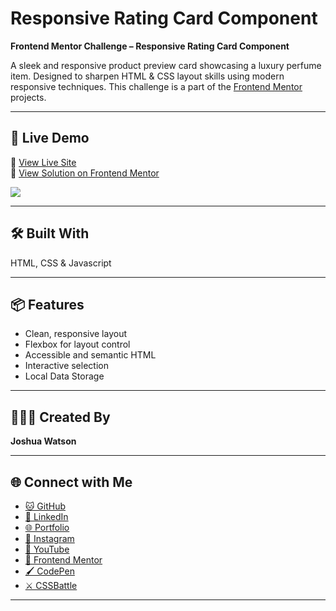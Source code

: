 # Responsive Rating Card Component
**Frontend Mentor Challenge – Responsive Rating Card Component**

A sleek and responsive product preview card showcasing a luxury perfume item. Designed to sharpen HTML & CSS layout skills using modern responsive techniques. This challenge is a part of the [Frontend Mentor](https://www.frontendmentor.io) projects.

---

## 🚀 Live Demo  
🔗 [View Live Site](jwratingcomponent.netlify.app)  
🔧 [View Solution on Frontend Mentor](https://www.frontendmentor.io/solutions/responsive-rating-card-component-xvcEVv4i-i)

<img src="https://github.com/JoshLanderz/jwdesigns-contact-form/blob/main/Screenshot.png">

---

## 🛠️ Built With  
HTML, CSS & Javascript

---

## 📦 Features  
- Clean, responsive layout  
- Flexbox for layout control
- Accessible and semantic HTML
- Interactive selection
- Local Data Storage

---

## 👨🏽‍💻 Created By  
**Joshua Watson**  

---

## 🌐 Connect with Me  

- [🐱 GitHub](https://github.com/JoshLanderz)
- [📘 LinkedIn](https://www.linkedin.com/in/joshua-a-watson-1246882a3)  
- [🌐 Portfolio](https://jwportfolio.com)  
- [📸 Instagram](https://www.instagram.com/theotherjosh21)  
- [🎥 YouTube](https://www.youtube.com/@)  
- [🎯 Frontend Mentor](https://www.frontendmentor.io/profile/JoshLanderz)  
- [🖌️ CodePen](https://codepen.io/joshlander18)  
- [⚔️ CSSBattle](https://cssbattle.dev/player/therealjoshlanderz21)  

---
